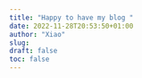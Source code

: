 ```yaml
---
title: "Happy to have my blog "
date: 2022-11-28T20:53:50+01:00
author: "Xiao"
slug:
draft: false
toc: false
---
```

